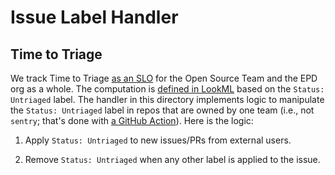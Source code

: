 # Issue Label Handler

## Time to Triage

We track Time to Triage [as an SLO][looker] for the Open Source Team and the
EPD org as a whole. The computation is [defined in LookML][implementation]
based on the `Status: Untriaged` label. The handler in this directory
implements logic to manipulate the `Status: Untriaged` label in repos that are
owned by one team (i.e., not `sentry`; that's done with [a GitHub
Action][action]). Here is the logic:

  1. Apply `Status: Untriaged` to new issues/PRs from external users.

  2. Remove `Status: Untriaged` when any other label is applied to the issue.

[looker]: https://sentryio.cloud.looker.com/explore/super_big_facts/github_issues_tttriage?qid=qhmtzKtcqK6uxmTYEWEZRx&toggle=dat,pik,vis
[implementation]: https://github.com/getsentry/lookml/blob/master/github_issues_tttriage.view.lkml
[action]: https://github.com/getsentry/sentry/blob/master/.github/workflows/issue-routing-helper.yml
